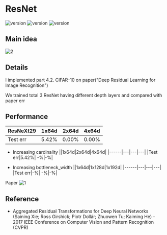 # ResNet

![version](https://img.shields.io/badge/CUDA-11.1-brightgreen) ![version](https://img.shields.io/badge/cuDNN-8.1.0-blue) ![version](https://img.shields.io/badge/pytorch-1.9.0-orange)



## Main idea
![2](https://user-images.githubusercontent.com/87002037/125739793-c376ea3d-2c3c-4e63-9248-91bcbc4c2419.PNG)


## Details
I implemented part 4.2. CIFAR-10 on paper("Deep Residual Learning for Image Recognition")

We trained total 3 ResNet having different depth layers and compared with paper err

## Performance

|ResNeXt29|1x64d|2x64d|4x64d|
|------|---|---|---|
|Test err|5.42%| 0.00%|0.00%|


* Increasing cardinality
||1x64d|2x64d|4x64d|
|------|---|---|---|
|Test err|5.42%| -%|-%|

* Increasing bottleneck_width
||1x64d|1x128d|1x192d|
|------|---|---|---|
|Test err|-%| -%|-%|

Paper
![1](https://user-images.githubusercontent.com/87002037/125739808-8af862ab-e6ad-49dc-9829-066e73d5d1b1.PNG)

## Reference

* Aggregated Residual Transformations for Deep Neural Networks (Saining Xie; Ross Girshick; Piotr Dollár; Zhuowen Tu; Kaiming He) - 2017 IEEE Conference on Computer Vision and Pattern Recognition (CVPR)
